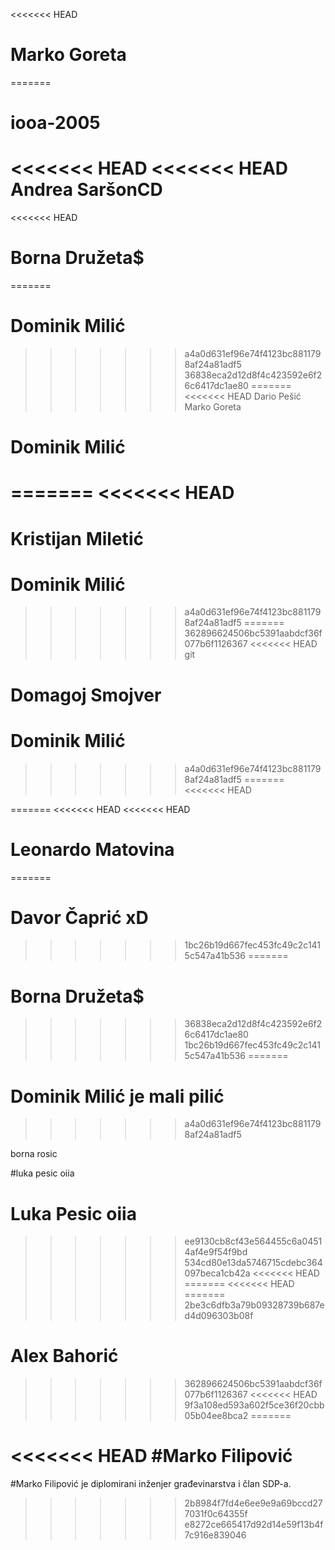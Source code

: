 <<<<<<< HEAD
# Marko Goreta
=======
# iooa-2005
<<<<<<< HEAD
<<<<<<< HEAD
Andrea SaršonCD 
=======
<<<<<<< HEAD
# Borna Družeta$
=======
# Dominik Milić
>>>>>>> a4a0d631ef96e74f4123bc8811798af24a81adf5
>>>>>>> 36838eca2d12d8f4c423592e6f26c6417dc1ae80
=======
<<<<<<< HEAD
Dario Pešić
Marko Goreta
# Dominik Milić
=======
<<<<<<< HEAD
=======

Kristijan Miletić
=======
# Dominik Milić
>>>>>>> a4a0d631ef96e74f4123bc8811798af24a81adf5
=======
>>>>>>> 362896624506bc5391aabdcf36f077b6f1126367
<<<<<<< HEAD
git




Domagoj Smojver
=======
# Dominik Milić
>>>>>>> a4a0d631ef96e74f4123bc8811798af24a81adf5
=======
<<<<<<< HEAD

=======
<<<<<<< HEAD
<<<<<<< HEAD
# Leonardo Matovina
=======
# Davor Čaprić xD
>>>>>>> 1bc26b19d667fec453fc49c2c1415c547a41b536
=======
# Borna Družeta$
>>>>>>> 36838eca2d12d8f4c423592e6f26c6417dc1ae80
>>>>>>> 1bc26b19d667fec453fc49c2c1415c547a41b536
=======
# Dominik Milić je mali pilić
>>>>>>> a4a0d631ef96e74f4123bc8811798af24a81adf5




borna rosic











#luka pesic oiia
# Luka Pesic oiia
>>>>>>> ee9130cb8cf43e564455c6a04514af4e9f54f9bd
>>>>>>> 534cd80e13da5746715cdebc364097beca1cb42a
<<<<<<< HEAD
=======
<<<<<<< HEAD
=======
>>>>>>> 2be3c6dfb3a79b09328739b687ed4d096303b08f
# Alex Bahorić
>>>>>>> 362896624506bc5391aabdcf36f077b6f1126367
<<<<<<< HEAD
>>>>>>> 9f3a108ed593a602f5ce36f20cbb05b04ee8bca2
=======
 


<<<<<<< HEAD
#Marko Filipović
=======
#Marko Filipović  je diplomirani inženjer građevinarstva i član SDP-a.
>>>>>>> 2b8984f7fd4e6ee9e9a69bccd277031f0c64355f
>>>>>>> e8272ce665417d92d14e59f13b4f7c916e839046
